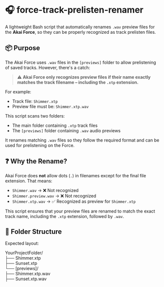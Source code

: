 # 🎧 force-track-prelisten-renamer

A lightweight Bash script that automatically renames `.wav` preview files for the **Akai Force**, so they can be properly recognized as track prelisten files.

## 📦 Purpose

The Akai Force uses `.wav` files in the `[previews]` folder to allow prelistening of saved tracks. However, there's a catch:

> ⚠️ **Akai Force only recognizes preview files if their name exactly matches the track filename – including the `.xtp` extension.**

For example:
- Track file: `Shimmer.xtp`
- Preview file must be: `Shimmer.xtp.wav`

This script scans two folders:
- The main folder containing `.xtp` track files
- The `[previews]` folder containing `.wav` audio previews

It renames matching `.wav` files so they follow the required format and can be used for prelistening on the Force.

## ❓ Why the Rename?

Akai Force does **not** allow dots (`.`) in filenames except for the final file extension. That means:

- `Shimmer.wav` → ❌ Not recognized
- `Shimmer.preview.wav` → ❌ Not recognized
- `Shimmer.xtp.wav` → ✅ Recognized as preview for `Shimmer.xtp`

This script ensures that your preview files are renamed to match the exact track name, including the `.xtp` extension, followed by `.wav`.

## 📂 Folder Structure

Expected layout:

YourProjectFolder/  
├── Shimmer.xtp  
├── Sunset.xtp  
└── [previews]/  
├── Shimmer.xtp.wav  
├── Sunset.xtp.wav  

